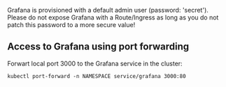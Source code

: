 Grafana is provisioned with a default admin user (password: 'secret'). Please do not expose Grafana with a Route/Ingress
as long as you do not patch this password to a more secure value!

## Access to Grafana using port forwarding

Forwart local port 3000 to the Grafana service in the cluster:

    kubectl port-forward -n NAMESPACE service/grafana 3000:80
